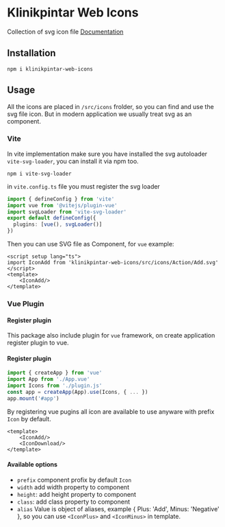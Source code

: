 # Klinikpintar Web Icons
Collection of svg icon file
[Documentation](https://klinikpintar.github.io/web-icon)

## Installation
```
npm i klinikpintar-web-icons
```
## Usage
All the icons are placed in `/src/icons` frolder, so you can find and use the svg file icon. But in modern application we usually treat svg as an component.
### Vite
In vite implementation make sure you have installed the svg autoloader `vite-svg-loader`, you can install it via npm too.
```
npm i vite-svg-loader
```
in `vite.config.ts` file you must register the svg loader
```ts
import { defineConfig } from 'vite'
import vue from '@vitejs/plugin-vue'
import svgLoader from 'vite-svg-loader'
export default defineConfig({
  plugins: [vue(), svgLoader()]
})
```
Then you can use SVG file as Component, for `vue` example:
```vue
<script setup lang="ts">
import IconAdd from 'klinikpintar-web-icons/src/icons/Action/Add.svg'
</script>
<template>
    <IconAdd/>
</template>
```
### Vue Plugin
#### Register plugin
This package also include plugin for `vue` framework, on create application register plugin to vue.
#### Register plugin
```ts
import { createApp } from 'vue'
import App from './App.vue'
import Icons from './plugin.js'
const app = createApp(App).use(Icons, { ... })
app.mount('#app')
```
By registering vue pugins all icon are available to use anyware with prefix `Icon` by default.
```vue
<template>
    <IconAdd/>
    <IconDownload/>
</template>
```
#### Available options
- `prefix` component profix by default `Icon`
- `width` add width property to component
- `height`: add height property to component
- `class`: add class property to component
- `alias` Value is object of aliases, example { Plus: 'Add', Minus: 'Negative' }, so you can use `<IconPlus>` and `<IconMinus>` in template.
